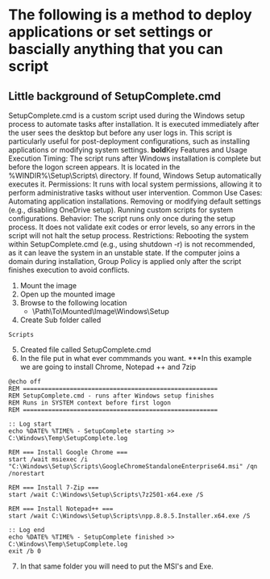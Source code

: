 # The following is a method to deploy applications or set settings or bascially anything that you can script
## Little background of SetupComplete.cmd


SetupComplete.cmd is a custom script used during the Windows setup process to automate tasks after installation. It is executed immediately after the user sees the desktop but before any user logs in. This script is particularly useful for post-deployment configurations, such as installing applications or modifying system settings.
**bold**Key Features and Usage
Execution Timing: The script runs after Windows installation is complete but before the logon screen appears. It is located in the %WINDIR%\Setup\Scripts\ directory. If found, Windows Setup automatically executes it.
Permissions: It runs with local system permissions, allowing it to perform administrative tasks without user intervention.
Common Use Cases: Automating application installations. Removing or modifying default settings (e.g., disabling OneDrive setup). Running custom scripts for system configurations.
Behavior: The script runs only once during the setup process. It does not validate exit codes or error levels, so any errors in the script will not halt the setup process.
Restrictions: Rebooting the system within SetupComplete.cmd (e.g., using shutdown -r) is not recommended, as it can leave the system in an unstable state. If the computer joins a domain during installation, Group Policy is applied only after the script finishes execution to avoid conflicts.




1. Mount the image
2. Open up the mounted image
3. Browse to the following location
    - \Path\To\Mounted\Image\Windows\Setup
4. Create Sub folder called
```
Scripts
```
5. Created file called SetupComplete.cmd
6. In the file put in what ever commmands you want.
***In this example we are going to install Chrome, Notepad ++ and 7zip

```
@echo off
REM ======================================================
REM SetupComplete.cmd - runs after Windows setup finishes
REM Runs in SYSTEM context before first logon
REM ======================================================

:: Log start
echo %DATE% %TIME% - SetupComplete starting >> C:\Windows\Temp\SetupComplete.log

REM === Install Google Chrome ===
start /wait msiexec /i "C:\Windows\Setup\Scripts\GoogleChromeStandaloneEnterprise64.msi" /qn /norestart

REM === Install 7-Zip ===
start /wait C:\Windows\Setup\Scripts\7z2501-x64.exe /S

REM === Install Notepad++ ===
start /wait C:\Windows\Setup\Scripts\npp.8.8.5.Installer.x64.exe /S

:: Log end
echo %DATE% %TIME% - SetupComplete finished >> C:\Windows\Temp\SetupComplete.log
exit /b 0
```
7. In that same folder you will need to put the MSI's and Exe. 